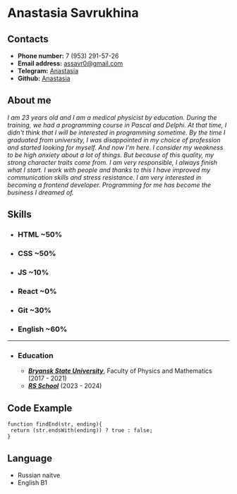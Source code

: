 # Anastasia Savrukhina
## **Contacts** 
* **Phone number:** 7 (953) 291-57-26  
* **Email address:** assavr0@gmail.com 
* **Telegram:** [Anastasia](https://t.me/assavrukhina)
* **Github:** [Anastasia](https://github.com/assavr)

## **About me**
*I am 23 years old and I am a medical physicist by education. During the training, we had a programming course in Pascal and Delphi. At that time, I didn't think that I will be interested in programming sometime. By the time I graduated from university, I was disappointed in my choice of profession and started looking for myself. And now I'm here. I consider my weakness to be high anxiety about a lot of things. But because of this quality, my strong character traits come from. I am very responsible, I always finish what I start. I work with people and thanks to this I have improved my communication skills and stress resistance. I am very interested in becoming a frontend developer. Programming for me has become the business I dreamed of.*

## **Skills**
* ### **HTML** ~50%
* ### **CSS** ~50%
* ### **JS** ~10%
* ### **React** ~0%
* ### **Git** ~30%
* ### **English** ~60%
***
* ### **Education**
    * ***[Bryansk State University](https://brgu.ru/)***, Faculty of Physics and Mathematics (2017 - 2021)
    * ***[RS School](https://rs.school/)*** (2023 - 2024)

## **Code Example**
``` 
function findEnd(str, ending){
 return (str.endsWith(ending)) ? true : false;
}
```


## **Language**
* Russian naitve
* English B1




